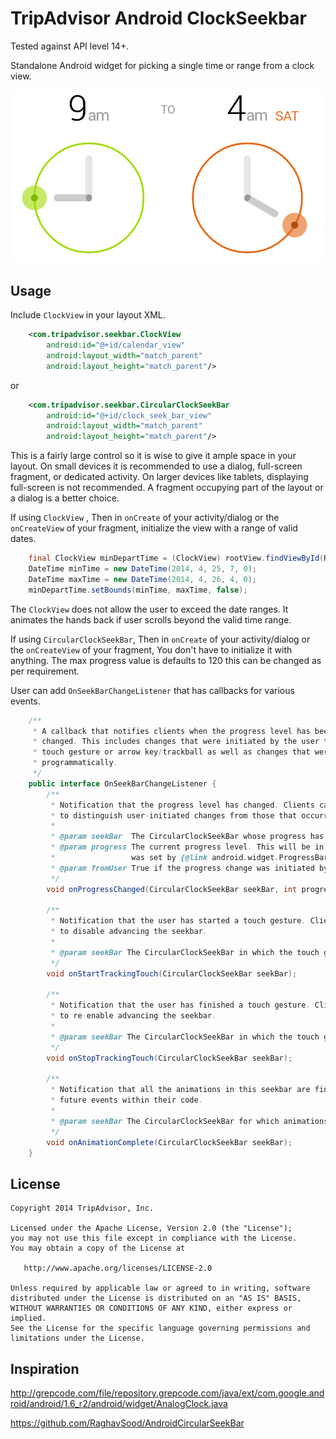 TripAdvisor Android ClockSeekbar
==========================


Tested against API level 14+.

Standalone Android widget for picking a single time or range from a clock view.

![Screenshot](ScreenShot.png)

Usage
-----

Include `ClockView` in your layout XML.

```xml
    <com.tripadvisor.seekbar.ClockView
        android:id="@+id/calendar_view"
        android:layout_width="match_parent"
        android:layout_height="match_parent"/>
```


or


```xml
    <com.tripadvisor.seekbar.CircularClockSeekBar
        android:id="@+id/clock_seek_bar_view"
        android:layout_width="match_parent"
        android:layout_height="match_parent"/>
```


This is a fairly large control so it is wise to give it ample space in your layout. On small
devices it is recommended to use a dialog, full-screen fragment, or dedicated activity. On larger
devices like tablets, displaying full-screen is not recommended. A fragment occupying part of the
layout or a dialog is a better choice.

If using `ClockView` , Then in `onCreate` of your activity/dialog or the `onCreateView` of your fragment, initialize the
view with a range of valid dates.

```java
    final ClockView minDepartTime = (ClockView) rootView.findViewById(R.id.min_depart_time_clock_view);
    DateTime minTime = new DateTime(2014, 4, 25, 7, 0);
    DateTime maxTime = new DateTime(2014, 4, 26, 4, 0);
    minDepartTime.setBounds(minTime, maxTime, false);
```


The `ClockView` does not allow the user to exceed the date ranges. It animates the hands back if user scrolls beyond the valid time range.


If using `CircularClockSeekBar`, Then in `onCreate` of your activity/dialog or the `onCreateView` of your fragment, You don't
have to initialize it with anything. The max progress value is defaults to 120 this can be changed as per requirement.

User can add `OnSeekBarChangeListener` that has callbacks for various events.

```java
    /**
     * A callback that notifies clients when the progress level has been
     * changed. This includes changes that were initiated by the user through a
     * touch gesture or arrow key/trackball as well as changes that were initiated
     * programmatically.
     */
    public interface OnSeekBarChangeListener {
        /**
         * Notification that the progress level has changed. Clients can use the fromUser parameter
         * to distinguish user-initiated changes from those that occurred programmatically.
         *
         * @param seekBar  The CircularClockSeekBar whose progress has changed
         * @param progress The current progress level. This will be in the range 0..max where max
         *                 was set by {@link android.widget.ProgressBar#setMax(int)}. (The default value for max is 100.)
         * @param fromUser True if the progress change was initiated by the user.
         */
        void onProgressChanged(CircularClockSeekBar seekBar, int progress, boolean fromUser);

        /**
         * Notification that the user has started a touch gesture. Clients may want to use this
         * to disable advancing the seekbar.
         *
         * @param seekBar The CircularClockSeekBar in which the touch gesture began
         */
        void onStartTrackingTouch(CircularClockSeekBar seekBar);

        /**
         * Notification that the user has finished a touch gesture. Clients may want to use this
         * to re-enable advancing the seekbar.
         *
         * @param seekBar The CircularClockSeekBar in which the touch gesture began
         */
        void onStopTrackingTouch(CircularClockSeekBar seekBar);

        /**
         * Notification that all the animations in this seekbar are finished. Clients may use this to trigger
         * future events within their code.
         *
         * @param seekBar The CircularClockSeekBar for which animations are complete.
         */
        void onAnimationComplete(CircularClockSeekBar seekBar);
    }
```

License
--------

    Copyright 2014 TripAdvisor, Inc.

    Licensed under the Apache License, Version 2.0 (the "License");
    you may not use this file except in compliance with the License.
    You may obtain a copy of the License at

       http://www.apache.org/licenses/LICENSE-2.0

    Unless required by applicable law or agreed to in writing, software
    distributed under the License is distributed on an "AS IS" BASIS,
    WITHOUT WARRANTIES OR CONDITIONS OF ANY KIND, either express or implied.
    See the License for the specific language governing permissions and
    limitations under the License.

Inspiration
-----------

http://grepcode.com/file/repository.grepcode.com/java/ext/com.google.android/android/1.6_r2/android/widget/AnalogClock.java

https://github.com/RaghavSood/AndroidCircularSeekBar
